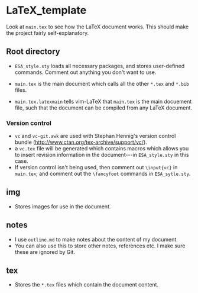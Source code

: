 LaTeX_template
==============
Look at `main.tex` to see how the LaTeX document works. This should make the project fairly self-explanatory.

## Root directory
- `ESA_style.sty` loads all necessary packages, and stores user-defined commands. Comment out anything you don't want to use.

- `main.tex` is the main document which calls all the other `*.tex` and `*.bib` files.

- `main.tex.latexmain` tells vim-LaTeX that `main.tex` is the main docuement file, such that the document can be compiled from any LaTeX document.

### Version control
- `vc` and `vc-git.awk` are used with Stephan Hennig's version control bundle (http://www.ctan.org/tex-archive/support/vc/). 
- a `vc.tex` file will be generated which contains macros which allows you to insert revision information in the document---in `ESA_style.sty` in this case.
- If version control isn't being used, then comment out `\input{vc}` in `main.tex`; and comment out the `\fancyfoot` commands in `ESA_sytle.sty`.


## img
- Stores images for use in the document.

## notes
- I use `outline.md` to make notes about the content of my document.
- You can also use this to store other notes, references etc. I make sure these are ignored by Git.

## tex
- Stores the `*.tex` files which contain the document content.

